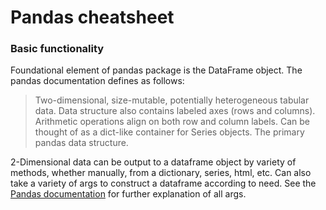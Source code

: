 # Pandas cheatsheet

### Basic functionality

Foundational element of pandas package is the DataFrame object. The pandas documentation defines as follows:
>Two-dimensional, size-mutable, potentially heterogeneous tabular data. Data structure also contains labeled axes (rows and columns). Arithmetic operations align on both row and column labels. Can be thought of as a dict-like container for Series objects. The primary pandas data structure.

2-Dimensional data can be output to a dataframe object by variety of methods, whether manually, from 
a dictionary, series, html, etc. Can also take a variety of args to construct a dataframe according to need. See the [Pandas documentation](https://pandas.pydata.org/docs/reference/api/pandas.DataFrame.html) for further explanation of all args.

